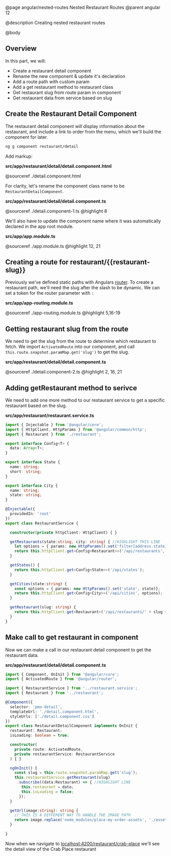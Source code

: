 @page angular/nested-routes Nested Restaurant Routes
@parent angular 12

@description Creating nested restaurant routes

@body

## Overview

In this part, we will:

- Create a restaurant detail component
- Rename the new component & update it's declaration
- Add a route path with custom param
- Add a get restaurant method to restaurant class
- Get restaurant slug from route param in component
- Get restaurant data from service based on slug

## Create the Restaurant Detail Component

The restaurant detail component will display information about the restaurant, and include a link to order from the menu, which we'll build the component for later. 

```bash
ng g component restaurant/detail
```

Add markup:

__src/app/restaurant/detail/detail.component.html__

@sourceref ./detail.component.html


For clarity, let's rename the component class name to be `RestaurantDetailComponent`.

__src/app/restaurant/detail/detail.component.ts__

@sourceref ./detail.component-1.ts
@highlight 8

We'll also have to update the component name where it was automatically declared in the app root module.

__src/app/app.module.ts__

@sourceref ./app.module.ts
@highlight 12, 21

## Creating a route for restaurant/{{restaurant-slug}}

Previously we've defined static paths with Angulars <a href="https://angular.io/guide/router" target="_blank">router</a>. To create a restaurant path, we'll need the slug after the slash to be dynamic. We can set a token for the router parameter with `:`

__src/app/app-routing.module.ts__

@sourceref ./app-routing.module.ts
@highlight 5,16-19

## Getting restaurant slug from the route

We need to get the slug from the route to determine which restaurant to fetch. We import `ActivatedRoute` into our component, and call `this.route.snapshot.paramMap.get('slug')` to get the slug.

__src/app/restaurant/detail/detail.component.ts__

@sourceref ./detail.component-2.ts
@highlight 2, 16, 21

## Adding getRestaurant method to serivce

We need to add one more method to our restaurant service to get a specific restaurant based on the slug. 

__src/app/restaurant/restaurant.service.ts__

```typescript
import { Injectable } from '@angular/core';
import { HttpClient, HttpParams } from '@angular/common/http';
import { Restaurant } from './restaurant';

export interface Config<T> {
  data: Array<T>;
}

export interface State {
  name: string;
  short: string;
}

export interface City {
  name: string;
  state: string;
}

@Injectable({
  providedIn: 'root'
})
export class RestaurantService {

  constructor(private httpClient: HttpClient) { }

  getRestaurants(state:string, city: string) { //HIGHLIGHT THIS LINE
    let options = { params: new HttpParams().set('filter[address.state]', state).set('filter[address.city]', city) };
    return this.httpClient.get<Config<Restaurant>>('/api/restaurants', options);
  }

  getStates() {
    return this.httpClient.get<Config<State>>('/api/states');
  }

  getCities(state:string) {
    const options = { params: new HttpParams().set('state', state)};
    return this.httpClient.get<Config<City>>('/api/cities', options);
  }

  getRestaurant(slug: string) {
    return this.httpClient.get<Restaurant>('/api/restaurants/' + slug + '?');
  }
}
```

## Make call to get restaurant in component

Now we can make a call in our restaurant detail component to get the restaurant data.

__src/app/restaurant/detail/detail.component.ts__

```typescript
import { Component, OnInit } from '@angular/core';
import { ActivatedRoute } from '@angular/router';

import { RestaurantService } from '../restaurant.service';
import { Restaurant } from '../restaurant';

@Component({
  selector: 'pmo-detail',
  templateUrl: './detail.component.html',
  styleUrls: ['./detail.component.css']
})
export class RestaurantDetailComponent implements OnInit {
  restaurant: Restaurant;
  isLoading: boolean = true;

  constructor(
    private route: ActivatedRoute,
    private restaurantService: RestaurantService
  ) { }

  ngOnInit() {
    const slug = this.route.snapshot.paramMap.get('slug');
    this.restaurantService.getRestaurant(slug)
     .subscribe((data:Restaurant) => { //HIGHLIGHT LINE
       this.restaurant = data;
       this.isLoading = false;
      });
  }

  getUrl(image:string): string {
    // THIS IS A DIFFERENT WAY TO HANDLE THE IMAGE PATH
    return image.replace('node_modules/place-my-order-assets', './assets')
  }

}
```

Now when we navigate to  <a href="http://localhost:4200/restaurant/crab-place" target="_blank">localhost:4200/restaurant/crab-place</a> we'll see the detail view of the Crab Place restaurant
